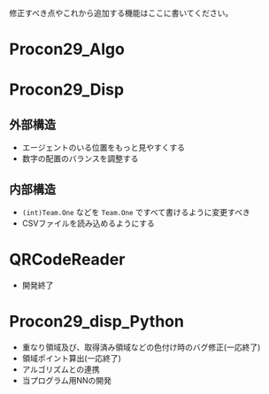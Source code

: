 修正すべき点やこれから追加する機能はここに書いてください。  

# Procon29_Algo

# Procon29_Disp
## 外部構造
- エージェントのいる位置をもっと見やすくする
- 数字の配置のバランスを調整する
## 内部構造
- `(int)Team.One` などを `Team.One` ですべて書けるように変更すべき
- CSVファイルを読み込めるようにする

# QRCodeReader
- 開発終了

# Procon29_disp_Python
- 重なり領域及び、取得済み領域などの色付け時のバグ修正(一応終了)
- 領域ポイント算出(一応終了)
- アルゴリズムとの連携
- 当プログラム用NNの開発
